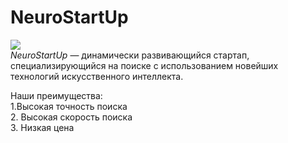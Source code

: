 # NeuroStartUp
![](https://netology-code.github.io/git-homeworks/introduction/assets/logo.png) \
*NeuroStartUp* — динамически развивающийся стартап, специализирующийся на поиске с использованием новейших технологий искусственного интеллекта.

Наши преимущества:\
1.Высокая точность поиска\
2. Высокая скорость поиска\
3. Низкая цена
